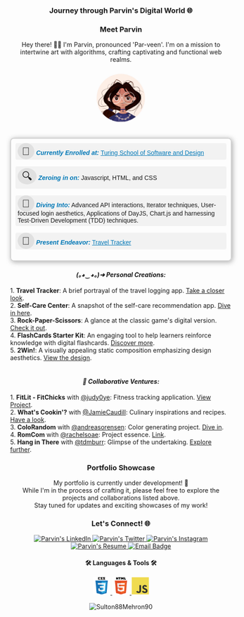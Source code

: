 <h3 align="center"> Journey through Parvin's Digital World 🌐</h3>
<h3 align="center">Meet Parvin</h3>
<p align="center">
  Hey there! 👋🏼 I'm Parvin, pronounced 'Par-veen'. I'm on a mission to intertwine art with algorithms, crafting captivating and functional web realms.
  <br>
  <img src="https://github.com/Sulton88Mehron90/Rock-Paper-Scissors/blob/main/src/parvin.jpg" alt="Parvin's Image" width="120" align="center" style="margin: 20px; border-radius: 50%;">
</p>
<p align="center">

  <div style="font-family: Arial, sans-serif; padding: 10px; border: 2px solid #d1d1d1; border-radius: 8px; box-shadow: 2px 2px 12px #aaa;">
  <div style="padding: 5px; background-color: #f2f2f2; border-radius: 4px; margin-bottom: 15px;">
    <span style="background-color: #e0e0e0; padding: 5px 10px; border-radius: 50%; font-size: 24px;">🌱</span>
    <i style="color: #0077b6;"><b>Currently Enrolled at:</b></i> 
    <a href="https://turing.io/" target="_blank" rel="noreferrer" style="color: #0077b6; text-decoration: underline;">Turing School of Software and Design</a>
  </div>
  
  <div style="padding: 5px; background-color: #f2f2f2; border-radius: 4px; margin-bottom: 15px;">
    <span style="background-color: #e0e0e0; padding: 5px 10px; border-radius: 50%; font-size: 24px;">🔍</span>
    <i style="color: #0077b6;"><b>Zeroing in on:</b></i> Javascript, HTML, and CSS
  </div>
  
  <div style="padding: 5px; background-color: #f2f2f2; border-radius: 4px; margin-bottom: 15px;">
    <span style="background-color: #e0e0e0; padding: 5px 10px; border-radius: 50%; font-size: 24px;">📘</span>
    <i style="color: #0077b6;"><b>Diving Into:</b></i> Advanced API interactions, Iterator techniques, User-focused login aesthetics, Applications of DayJS, Chart.js and harnessing Test-Driven Development (TDD) techniques.
  </div>
  
  <div style="padding: 5px; background-color: #f2f2f2; border-radius: 4px; margin-bottom: 15px;">
    <span style="background-color: #e0e0e0; padding: 5px 10px; border-radius: 50%; font-size: 24px;">🔭</span>
    <i style="color: #0077b6;"><b>Present Endeavor:</b></i> 
    <a href="https://sulton88mehron90.github.io/travel-tracker/" target="_blank" rel="noreferrer" style="color: #0077b6; text-decoration: underline;">Travel Tracker</a>
  </div>
</div>

<p align="center">
  <h4 align="center"><i> (｡◕‿◕｡)➜ Personal Creations:</i></h4>
  1. <strong>Travel Tracker</strong>: A brief portrayal of the travel logging app. 
     <a href="https://github.com/Sulton88Mehron90/travel-tracker" target="_blank" rel="noreferrer">Take a closer look</a>.<br>
  2. <strong>Self-Care Center</strong>: A snapshot of the self-care recommendation app. 
     <a href="https://github.com/Sulton88Mehron90/self-care-center" target="_blank" rel="noreferrer">Dive in here</a>.<br>
  3. <strong>Rock-Paper-Scissors</strong>: A glance at the classic game's digital version. 
     <a href="https://github.com/Sulton88Mehron90/Rock-Paper-Scissors" target="_blank" rel="noreferrer">Check it out</a>.<br>
  4. <strong>FlashCards Starter Kit</strong>: An engaging tool to help learners reinforce knowledge with digital flashcards. 
     <a href="https://github.com/Sulton88Mehron90/flashCards-starter-kit" target="_blank" rel="noreferrer">Discover more</a>.<br>
  5. <strong>2Win!</strong>: A visually appealing static composition emphasizing design aesthetics. 
     <a href="https://github.com/Sulton88Mehron90/static-comp" target="_blank" rel="noreferrer">View the design</a>.<br>
  <br>
</p>

<h4 align="center"><i>🤝 Collaborative Ventures:</i></h4>
  1. <strong>FitLit - FitChicks</strong> with <a href="https://github.com/judy0ye/fitlit-group-project-jy-jm-p" target="_blank" rel="noreferrer">@judy0ye</a>: 
     Fitness tracking application. <a href="https://github.com/judy0ye/fitlit-group-project-jy-jm-ps" target="_blank" rel="noreferrer">View Project</a>.<br>
  2. <strong>What's Cookin'?</strong> with <a href="https://github.com/JamieCaudill/whats-cookin-group-project" target="_blank" rel="noreferrer">@JamieCaudill</a>: 
     Culinary inspirations and recipes. <a href="https://github.com/JamieCaudill/whats-cookin-group-project" target="_blank" rel="noreferrer">Have a look</a>.<br>
  3. <strong>ColoRandom</strong> with <a href="https://github.com/andreasorensen/coloRandom-Team-Project" target="_blank" rel="noreferrer">@andreasorensen</a>: 
     Color generating project. <a href="https://github.com/andreasorensen/coloRandom-Team-Project" target="_blank" rel="noreferrer">Dive in</a>.<br>
  4. <strong>RomCom</strong> with <a href="https://github.com/rachelsoae/RomCom-Covers" target="_blank" rel="noreferrer">@rachelsoae</a>: 
     Project essence. <a href="https://github.com/rachelsoae/RomCom-Covers" target="_blank" rel="noreferrer">Link</a>.<br>
  5. <strong>Hang in There</strong> with <a href="https://github.com/tdmburr/hang-in-there" target="_blank" rel="noreferrer">@tdmburr</a>: 
     Glimpse of the undertaking. <a href="https://github.com/tdmburr/hang-in-there" target="_blank" rel="noreferrer">Explore further</a>.<br>
</p>

<p align="center">
  <h3 align="center">Portfolio Showcase</h3>
<p align="center">
  My portfolio is currently under development! 🚧
  <br>
  While I'm in the process of crafting it, please feel free to explore the projects and collaborations listed above.
  <br>
  Stay tuned for updates and exciting showcases of my work!
</p>

<h3 align="center">Let's Connect! 🌐</h3>
<p align="center">
<a href="https://www.linkedin.com/in/parvin-sattorova-edwards-357526b3/" target="_blank" rel="noreferrer">
    <img src="https://img.shields.io/badge/-LinkedIn-0077B5?style=flat&logo=LinkedIn&logoColor=white" alt="Parvin's LinkedIn">
</a>
<a href="https://twitter.com/your_username" target="_blank" rel="noreferrer">
    <img src="https://img.shields.io/badge/-Twitter-1DA1F2?style=flat&logo=Twitter&logoColor=white" alt="Parvin's Twitter">
</a>
<a href="https://www.instagram.com/sulimesho/" target="_blank" rel="noreferrer">
    <img src="https://img.shields.io/badge/-Instagram-E4405F?style=flat&logo=Instagram&logoColor=white" alt="Parvin's Instagram">
</a>

 <a href="https://github.com/Sulton88Mehron90/travel-tracker/blob/main/src/images/ParvinASattorova-Resume-2023.docx" target="_blank" rel="noreferrer">
    <img src="https://img.shields.io/badge/📄_Resume-Green?style=flat" alt="Parvin's Resume">
</a>
<a href="mailto:nanajon66@gmail.com">
    <img src="https://img.shields.io/badge/Email-Contact Me-green?style=flat&logo=microsoft-outlook" alt="Email Badge">
</a>
</p>

<h4 align="center">🛠️ Languages & Tools 🛠️</h4>
<p align="center">
  <a href="https://www.w3schools.com/css/" target="_blank" rel="noreferrer">
    <img src="https://raw.githubusercontent.com/devicons/devicon/master/icons/css3/css3-original-wordmark.svg" alt="css3" width="40" height="40"/>
  </a>
  <a href="https://www.w3.org/html/" target="_blank" rel="noreferrer">
    <img src="https://raw.githubusercontent.com/devicons/devicon/master/icons/html5/html5-original-wordmark.svg" alt="html5" width="40" height="40"/>
  </a>
  <a href="https://developer.mozilla.org/en-US/docs/Web/JavaScript" target="_blank" rel="noreferrer">
    <img src="https://raw.githubusercontent.com/devicons/devicon/master/icons/javascript/javascript-original.svg" alt="javascript" width="40" height="40"/>
  </a>
</p>

<p align="center">
  <img align="center" src="https://github-readme-stats.vercel.app/api/top-langs?username=Sulton88Mehron90&show_icons=true&locale=en&layout=compact&theme=blue-green" alt="Sulton88Mehron90" />

<!--
# Sulton88Mehron90.github.io

<h3 align="center">Welcome to My Digital Adventure 🌐 </h3> 
<h3 align="center">About Me </h3>

<p align="center">
  Hello 👋🏼 ! I'm Parvin, pronounced 'Par-veen'.
    I am on the journey 🌱 of becoming a Front-end Developer at the intersection of design and functionality, committed to making the web both beautiful and intuitive. I know I am repeating myself.
  <br>
  <img src="https://github.com/Sulton88Mehron90/Rock-Paper-Scissors/blob/main/src/parvin.jpg" alt="Parvin's Image" width="120" align="center" style="margin: 20px; border-radius: 50%;">
</p>
Embarking on a transformative journey, aspiring to become a Front-end Developer — where art meets algorithms.<br> Committed to sculpting a web space that's visually captivating and functionally seamless.

<p align="center">
  If you've landed here and decided to delve deeper, you're on a voyage through my digital realm. 🚁 <br>
  Gratitude for navigating my creations!
</p>
  (｡◕‿◕｡)➜ <i>Individual Feats:</i><br>
<h3 align="center">🔧 Projects & Collaborations 🔧</h3>
  <img align="center" src="https://github-readme-stats.vercel.app/api/top-langs?username=Sulton88Mehron90&show_icons=true&locale=en&layout=compact" alt="Sulton88Mehron90" />
</p>



Here are some ideas to get you started:
- 🔭 I’m currently working on ...
- 🌱 I’m currently learning ...
- 👯 I’m looking to collaborate on ...
- 🤔 I’m looking for help with ...
- 💬 Ask me about ...
- 📫 How to reach me: ...
- 😄 Pronouns: ...
- ⚡ Fun fact: ...
- 👀 Check out my latest project:
- 📫 How to reach me: 
  💌 nanajon66@gmail.com
- 💬 **Ask me about:** [🚧 Under Construction 🚧]
🔧⚙️🚀
👷🏼‍♀️⚙️📈
🌐
🌏🌐🌌
📡💻🌐
📧
(｡◕‿◕｡)➜ ( ͡👁️ ͜ʖ ͡👁️)✌ (･_･”)/＼(･_･”)
Fight fight fight! 🤜✊🤛👊 🤝 🤛🏼 👋 🤝🏼
<img src= "https://media.giphy.com/media/jbjnnBBzgiZ7VIBP4G/giphy.gif" alt="gif" height=40% width=40%>
-->
